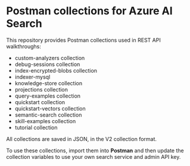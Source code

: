 # Postman collections for Azure AI Search

This repository provides Postman collections used in REST API walkthroughs:

+ custom-analyzers collection
+ debug-sessions collection
+ index-encrypted-blobs collection
+ indexer-mysql
+ knowledge-store collection
+ projections collection
+ query-examples collection
+ quickstart collection
+ quickstart-vectors collection
+ semantic-search collection
+ skill-examples collection
+ tutorial collection

All collections are saved in JSON, in the V2 collection format.

To use these collections, import them into **Postman** and then update the collection variables to use your own search service and admin API key.

